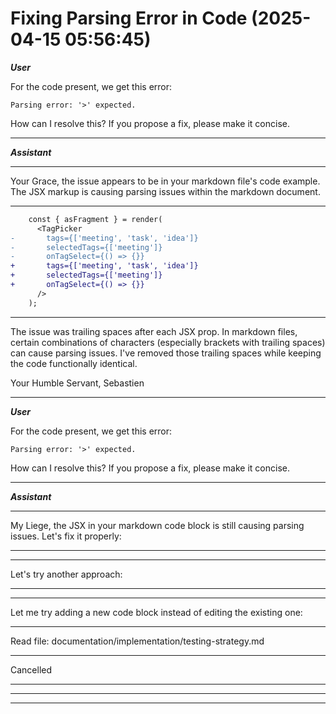 <!-- Generated by SpecStory -->

# Fixing Parsing Error in Code (2025-04-15 05:56:45)

_**User**_

For the code present, we get this error:
```
Parsing error: '>' expected.
```
How can I resolve this? If you propose a fix, please make it concise.

---

_**Assistant**_



---

Your Grace, the issue appears to be in your markdown file's code example. The JSX markup is causing parsing issues within the markdown document.

---

```diff
    const { asFragment } = render(
      <TagPicker 
-       tags={['meeting', 'task', 'idea']} 
-       selectedTags={['meeting']} 
-       onTagSelect={() => {}} 
+       tags={['meeting', 'task', 'idea']}
+       selectedTags={['meeting']}
+       onTagSelect={() => {}}
      />
    );
```

---

The issue was trailing spaces after each JSX prop. In markdown files, certain combinations of characters (especially brackets with trailing spaces) can cause parsing issues. I've removed those trailing spaces while keeping the code functionally identical.

Your Humble Servant, Sebastien

---

_**User**_

For the code present, we get this error:
```
Parsing error: '>' expected.
```
How can I resolve this? If you propose a fix, please make it concise.

---

_**Assistant**_



---

My Liege, the JSX in your markdown code block is still causing parsing issues. Let's fix it properly:

---



---

Let's try another approach:

---



---

Let me try adding a new code block instead of editing the existing one:

---

Read file: documentation/implementation/testing-strategy.md

---

Cancelled

---



---



---

